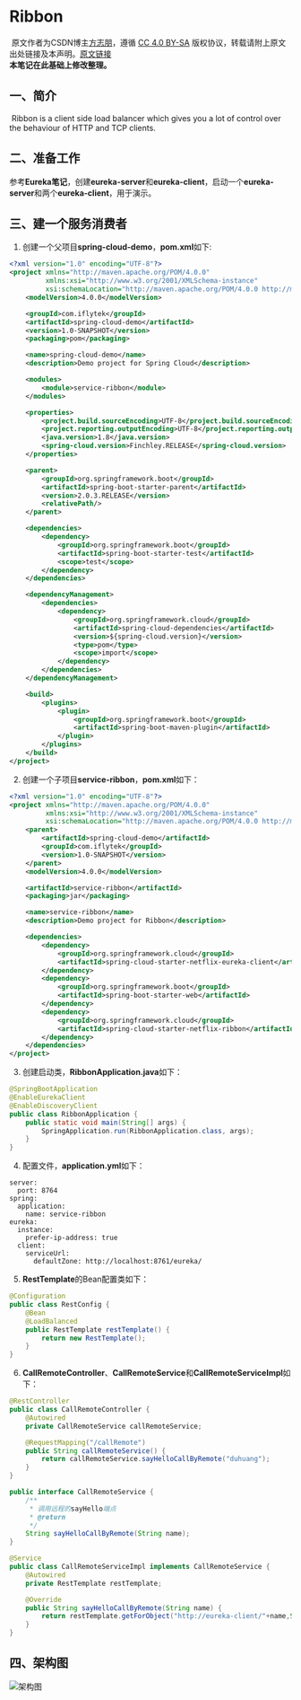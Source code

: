 # Ribbon
​		原文作者为CSDN博主[方志朋](https://blog.csdn.net/forezp)，遵循 [CC 4.0 BY-SA](https://creativecommons.org/licenses/by-sa/4.0/) 版权协议，转载请附上原文出处链接及本声明。[原文链接](https://blog.csdn.net/forezp/article/details/81041028)  
​		**本笔记在此基础上修改整理。**

## 一、简介
​		Ribbon is a client side load balancer which gives you a lot of control over the behaviour of HTTP and TCP clients.
## 二、准备工作
​		参考**Eureka笔记**，创建**eureka-server**和**eureka-client**，启动一个**eureka-server**和两个**eureka-client**，用于演示。
## 三、建一个服务消费者
1. 创建一个父项目**spring-cloud-demo**，**pom.xml**如下:
```XML
<?xml version="1.0" encoding="UTF-8"?>
<project xmlns="http://maven.apache.org/POM/4.0.0"
         xmlns:xsi="http://www.w3.org/2001/XMLSchema-instance"
         xsi:schemaLocation="http://maven.apache.org/POM/4.0.0 http://maven.apache.org/xsd/maven-4.0.0.xsd">
    <modelVersion>4.0.0</modelVersion>

    <groupId>com.iflytek</groupId>
    <artifactId>spring-cloud-demo</artifactId>
    <version>1.0-SNAPSHOT</version>
    <packaging>pom</packaging>

    <name>spring-cloud-demo</name>
    <description>Demo project for Spring Cloud</description>

    <modules>
        <module>service-ribbon</module>
    </modules>

    <properties>
        <project.build.sourceEncoding>UTF-8</project.build.sourceEncoding>
        <project.reporting.outputEncoding>UTF-8</project.reporting.outputEncoding>
        <java.version>1.8</java.version>
        <spring-cloud.version>Finchley.RELEASE</spring-cloud.version>
    </properties>

    <parent>
        <groupId>org.springframework.boot</groupId>
        <artifactId>spring-boot-starter-parent</artifactId>
        <version>2.0.3.RELEASE</version>
        <relativePath/>
    </parent>

    <dependencies>
        <dependency>
            <groupId>org.springframework.boot</groupId>
            <artifactId>spring-boot-starter-test</artifactId>
            <scope>test</scope>
        </dependency>
    </dependencies>

    <dependencyManagement>
        <dependencies>
            <dependency>
                <groupId>org.springframework.cloud</groupId>
                <artifactId>spring-cloud-dependencies</artifactId>
                <version>${spring-cloud.version}</version>
                <type>pom</type>
                <scope>import</scope>
            </dependency>
        </dependencies>
    </dependencyManagement>

    <build>
        <plugins>
            <plugin>
                <groupId>org.springframework.boot</groupId>
                <artifactId>spring-boot-maven-plugin</artifactId>
            </plugin>
        </plugins>
    </build>
</project>
```
2. 创建一个子项目**service-ribbon**，**pom.xml**如下：
```XML
<?xml version="1.0" encoding="UTF-8"?>
<project xmlns="http://maven.apache.org/POM/4.0.0"
         xmlns:xsi="http://www.w3.org/2001/XMLSchema-instance"
         xsi:schemaLocation="http://maven.apache.org/POM/4.0.0 http://maven.apache.org/xsd/maven-4.0.0.xsd">
    <parent>
        <artifactId>spring-cloud-demo</artifactId>
        <groupId>com.iflytek</groupId>
        <version>1.0-SNAPSHOT</version>
    </parent>
    <modelVersion>4.0.0</modelVersion>

    <artifactId>service-ribbon</artifactId>
    <packaging>jar</packaging>

    <name>service-ribbon</name>
    <description>Demo project for Ribbon</description>

    <dependencies>
        <dependency>
            <groupId>org.springframework.cloud</groupId>
            <artifactId>spring-cloud-starter-netflix-eureka-client</artifactId>
        </dependency>
        <dependency>
            <groupId>org.springframework.boot</groupId>
            <artifactId>spring-boot-starter-web</artifactId>
        </dependency>
        <dependency>
            <groupId>org.springframework.cloud</groupId>
            <artifactId>spring-cloud-starter-netflix-ribbon</artifactId>
        </dependency>
    </dependencies>
</project>
```
3.  创建启动类，**RibbonApplication.java**如下：
```JAVA
@SpringBootApplication
@EnableEurekaClient
@EnableDiscoveryClient
public class RibbonApplication {
    public static void main(String[] args) {
        SpringApplication.run(RibbonApplication.class, args);
    }
}
```
4. 配置文件，**application.yml**如下：
```YML
server:
  port: 8764
spring:
  application:
    name: service-ribbon
eureka:
  instance:
    prefer-ip-address: true
  client:
    serviceUrl:
      defaultZone: http://localhost:8761/eureka/
```
5. **RestTemplate**的Bean配置类如下：
```JAVA
@Configuration
public class RestConfig {
    @Bean
    @LoadBalanced
    public RestTemplate restTemplate() {
        return new RestTemplate();
    }
}
```
6. **CallRemoteController**、**CallRemoteService**和**CallRemoteServiceImpl**如下：
```JAVA
@RestController
public class CallRemoteController {
    @Autowired
    private CallRemoteService callRemoteService;

    @RequestMapping("/callRemote")
    public String callRemoteService() {
        return callRemoteService.sayHelloCallByRemote("duhuang");
    }
}
```
```JAVA
public interface CallRemoteService {
    /**
     * 调用远程的sayHello端点
     * @return
     */
    String sayHelloCallByRemote(String name);
}
```
```JAVA
@Service
public class CallRemoteServiceImpl implements CallRemoteService {
    @Autowired
    private RestTemplate restTemplate;

    @Override
    public String sayHelloCallByRemote(String name) {
        return restTemplate.getForObject("http://eureka-client/"+name,String.class);
    }
}
```
## 四、架构图
![架构图](https://img-blog.csdnimg.cn/20190601005135471.png?x-oss-process=image/watermark,type_ZmFuZ3poZW5naGVpdGk,shadow_10,text_aHR0cHM6Ly9mb3JlenAuYmxvZy5jc2RuLm5ldA==,size_16,color_FFFFFF,t_70 "架构图")